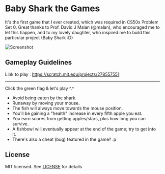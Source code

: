 # Baby Shark the Games
It's the first game that I ever created, which was required in CS50x Problem Set 0.
Great thanks to Prof. David J Malan (@malan), who encouraged me to let this happen, and to my lovely daughter, who inspired me to build this particular project (Baby Shark :D)

![Screenshot](https://github.com/nonkronk/bbs-thegames/raw/master/ss.gif)

## Gameplay Guidelines
Link to play :
https://scratch.mit.edu/projects/278557551

- - - - -

Click the green flag & let's play ^.^
- Avoid being eaten by the shark.
- Runaway by moving your mouse.
- The fish will always move towards the mouse position.
- You'll be gaining a "health" increase in every fifth apple you eat.
- You earn scores from getting apples/stars, plus how long you can survive.
- A fishbowl will eventually appear at the end of the game; try to get into it.
- There's also a cheat (bug) featured in the game? :p

## License
MIT licensed. See [LICENSE](LICENSE) for details
